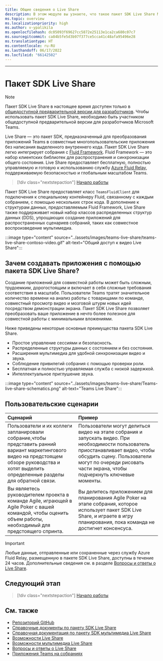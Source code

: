 ```yaml
---
title: Общие сведения о Live Share
description: В этом модуле вы узнаете, что такое пакет SDK Live Share Microsoft и его пользовательские сценарии.
ms.topic: overview
ms.localizationpriority: high
ms.author: v-ypalikila
ms.openlocfilehash: dc05093f69627cc5872e25113e1ca2ca680c07c7
ms.sourcegitcommit: ca84b5fe5d3b97f377ce5cca41c48afa95496e28
ms.translationtype: HT
ms.contentlocale: ru-RU
ms.lasthandoff: 06/17/2022
ms.locfileid: "66142502"
---
```

---

# <a name="live-share-sdk"></a>Пакет SDK Live Share

> [!Note]
> Пакет SDK Live Share в настоящее время доступен только в [общедоступной предварительной версии для разработчиков](../resources/dev-preview/developer-preview-intro.md). Чтобы использовать пакет SDK Live Share, необходимо быть участником общедоступной предварительной версии для разработчиков Microsoft Teams.

Live Share — это пакет SDK, предназначенный для преобразования приложений Teams в совместные многопользовательские приложения без написания выделенного внутреннего кода. Пакет SDK Live Share легко интегрирует собрания с [Fluid Framework](https://fluidframework.com/). Fluid Framework — это набор клиентских библиотек для распространения и синхронизации общего состояния. Live Share предоставляет бесплатную, полностью управляемую и готовую к использованию службу [Azure Fluid Relay](/azure/azure-fluid-relay/), поддерживаемую безопасностью и глобальным масштабом Teams.

> [!div class="nextstepaction"]
> [Начало работы](teams-live-share-quick-start.md)

Пакет SDK Live Share предоставляет класс `TeamsFluidClient` для подключения к специальному контейнеру Fluid, связанному с каждым собранием, с помощью нескольких строк кода. В дополнение к структурам данных, предоставляемым Fluid Framework, Live Share также поддерживает новый набор классов распределенных структур данных (DDS), упрощающих создание приложений для распространенных сценариев собраний, таких как совместное воспроизведение мультимедиа.

:::image type="content" source="../assets/images/teams-live-share/teams-live-share-contoso-video.gif" alt-text="Общий доступ к видео Live Share":::

## <a name="why-build-apps-using-the-live-share-sdk"></a>Зачем создавать приложения с помощью пакета SDK Live Share?

Создание приложений для совместной работы может быть сложным, трудоемким, дорогостоящим и включает в себя сложные требования соответствия в масштабе. Пользователи Teams тратят значительное количество времени на анализ работы с товарищами по команде, совместный просмотр видео и мозговой штурм новых идей посредством демонстрации экрана. Пакет SDK Live Share позволяет преобразовать ваше приложение в нечто более полезное для совместной работы с минимальными вложениями.

Ниже приведены некоторые основные преимущества пакета SDK Live Share.

* Простое управление сессиями и безопасность.
* Распределенные структуры данных с состоянием и без состояния.
* Расширения мультимедиа для удобной синхронизации видео и звука.
* Соблюдение привилегий собрания с помощью проверки роли.
* Бесплатная и полностью управляемая служба с низкой задержкой.
* Интеллектуальное приглушение звука.

:::image type="content" source="../assets/images/teams-live-share/Teams-live-share-schematics.png" alt-text="Teams Live Share":::

## <a name="user-scenarios"></a>Пользовательские сценарии

|Сценарий|Пример|
| :------- | :--------------------- |
| Пользователи и их коллеги запланировали собрание,чтобы представить ранний вариант маркетингового видео на предстоящем обзоре руководства и хотят выделить определенные разделы для обратной связи. | Пользователи могут делиться видео на этапе собрания и запускать видео. При необходимости пользователь приостанавливает видео, чтобы обсудить сцену. Пользователи могут по очереди рисовать части экрана, чтобы подчеркнуть ключевые моменты.|
| Вы являетесь руководителем проекта в команде Agile, играющей в Agile Poker с вашей командой, чтобы оценить объем работы, необходимый для предстоящего спринта.| Вы делитесь приложением для планирования Agile Poker на этапе собрания, которое использует пакет SDK Live Share, и играете в игру планирования, пока команда не достигнет консенсуса.|

> [!IMPORTANT]
> Любые данные, отправленные или сохраненные через службу Azure Fluid Relay, размещенную в пакете SDK Live Share, доступны в течение 24 часов. Дополнительные сведения см. в разделе [Вопросы и ответы о Live Share](teams-live-share-faq.md).

## <a name="next-step"></a>Следующий этап

> [!div class="nextstepaction"]
> [Начало работы](teams-live-share-quick-start.md)

## <a name="see-also"></a>См. также

* [Репозиторий GitHub](https://github.com/microsoft/live-share-sdk)
* [Справочные документы по пакету SDK Live Share](/javascript/api/@microsoft/live-share/)
* [Справочная документация по пакету SDK мультимедиа Live Share](/javascript/api/@microsoft/live-share-media/)
* [Возможности Live Share](teams-live-share-capabilities.md)
* [Возможности мультимедиа Live Share](teams-live-share-media-capabilities.md)
* [Вопросы и ответы о Live Share](teams-live-share-faq.md)
* [Приложения Teams на собраниях](teams-apps-in-meetings.md)
